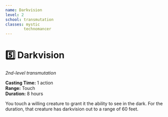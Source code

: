 ```yaml
---
name: Darkvision
level: 2
school: transmutation
classes: mystic
        technomancer
---
```


# :five: Darkvision 
_2nd-level transmutation_ 

**Casting Time:** 1 action    
**Range:** Touch    
**Duration:** 8 hours 

You touch a willing creature to grant it the ability to see in the dark. For the duration, that creature has darkvision out to a range of 60 feet. 